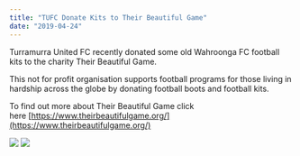 ```yaml
---
title: "TUFC Donate Kits to Their Beautiful Game"
date: "2019-04-24"
---
```


Turramurra United FC recently donated some old Wahroonga FC football kits to the charity Their Beautiful Game.

This not for profit organisation supports football programs for those living in hardship across the globe by donating football boots and football kits.

To find out more about Their Beautiful Game click here [https://www.theirbeautifulgame.org/](https://www.theirbeautifulgame.org/)

![](https://turramurraunited.com.au/wp-content/uploads/TBG-TUFC-2019.jpg) ![](https://turramurraunited.com.au/wp-content/uploads/TBG-Group-2019.jpg)
